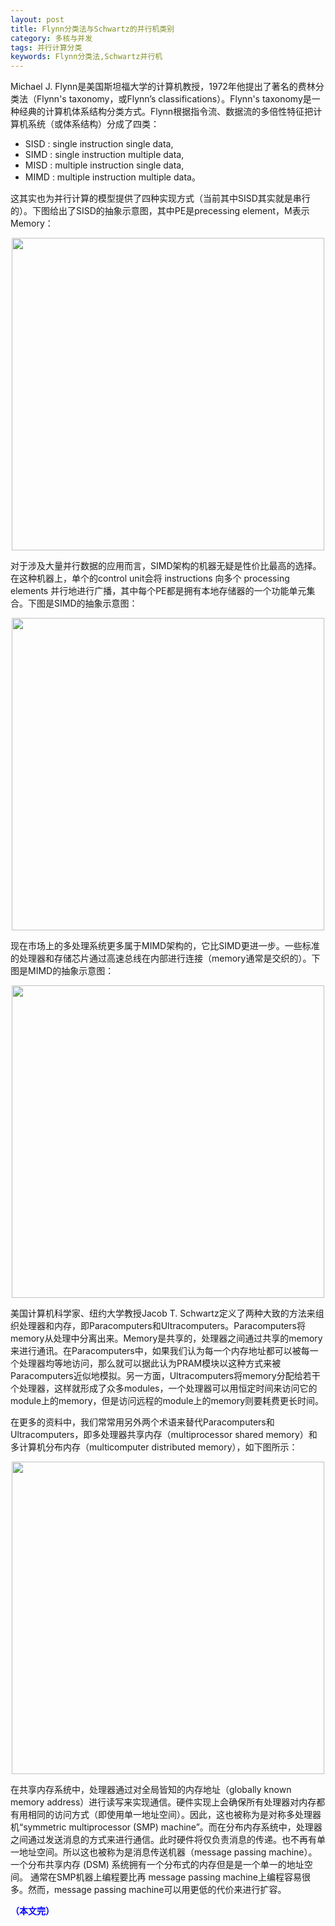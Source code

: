 ```yaml
---
layout: post
title: Flynn分类法与Schwartz的并行机类别
category: 多核与并发
tags: 并行计算分类
keywords: Flynn分类法,Schwartz并行机
---
```


Michael J. Flynn是美国斯坦福大学的计算机教授，1972年他提出了著名的费林分类法（Flynn's taxonomy，或Flynn’s classifications）。Flynn's taxonomy是一种经典的计算机体系结构分类方式。Flynn根据指令流、数据流的多倍性特征把计算机系统（或体系结构）分成了四类：

- SISD : single instruction single data,
- SIMD : single instruction multiple data,
- MISD : multiple instruction single data,
- MIMD : multiple instruction multiple data。

这其实也为并行计算的模型提供了四种实现方式（当前其中SISD其实就是串行的）。下图给出了SISD的抽象示意图，其中PE是precessing element，M表示Memory：

<p align="center">
<img src="https://fzuo.github.io/assets/img/parallel/parallel02.png" width="500">
</p>

对于涉及大量并行数据的应用而言，SIMD架构的机器无疑是性价比最高的选择。在这种机器上，单个的control unit会将 instructions 向多个 processing elements 并行地进行广播，其中每个PE都是拥有本地存储器的一个功能单元集合。下图是SIMD的抽象示意图：

<p align="center">
<img src="https://fzuo.github.io/assets/img/parallel/parallel03.png" width="500">
</p>

现在市场上的多处理系统更多属于MIMD架构的，它比SIMD更进一步。一些标准的处理器和存储芯片通过高速总线在内部进行连接（memory通常是交织的）。下图是MIMD的抽象示意图：

<p align="center">
<img src="https://fzuo.github.io/assets/img/parallel/parallel04.png" width="500">
</p>

美国计算机科学家、纽约大学教授Jacob T. Schwartz定义了两种大致的方法来组织处理器和内存，即Paracomputers和Ultracomputers。Paracomputers将memory从处理中分离出来。Memory是共享的，处理器之间通过共享的memory来进行通讯。在Paracomputers中，如果我们认为每一个内存地址都可以被每一个处理器均等地访问，那么就可以据此认为PRAM模块以这种方式来被Paracomputers近似地模拟。另一方面，Ultracomputers将memory分配给若干个处理器，这样就形成了众多modules，一个处理器可以用恒定时间来访问它的module上的memory，但是访问远程的module上的memory则要耗费更长时间。

在更多的资料中，我们常常用另外两个术语来替代Paracomputers和Ultracomputers，即多处理器共享内存（multiprocessor shared memory）和多计算机分布内存（multicomputer distributed memory），如下图所示：

<p align="center">
<img src="https://fzuo.github.io/assets/img/parallel/parallel05.png" width="500">
</p>

在共享内存系统中，处理器通过对全局皆知的内存地址（globally known memory address）进行读写来实现通信。硬件实现上会确保所有处理器对内存都有用相同的访问方式（即使用单一地址空间）。因此，这也被称为是对称多处理器机“symmetric multiprocessor (SMP) machine”。而在分布内存系统中，处理器之间通过发送消息的方式来进行通信。此时硬件将仅负责消息的传递。也不再有单一地址空间。所以这也被称为是消息传送机器（message passing machine）。一个分布共享内存 (DSM) 系统拥有一个分布式的内存但是是一个单一的地址空间。 通常在SMP机器上编程要比再 message passing machine上编程容易很多。然而，message passing machine可以用更低的代价来进行扩容。

<span style="color:blue">**（本文完）**</span>
